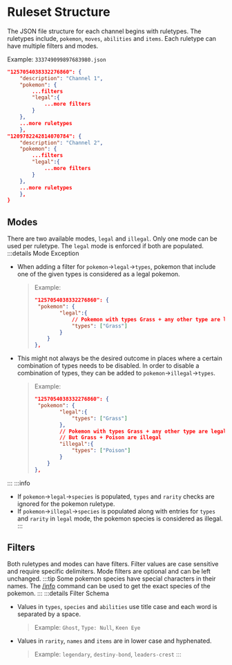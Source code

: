 # Ruleset Structure

The JSON file structure for each channel begins with ruletypes. The ruletypes include, `pokemon`, `moves`, `abilities` and `items`. Each ruletype can have multiple filters and modes.

Example: `333749099897683980.json`
```json
"1257054038332276860": {
    "description": "Channel 1",
    "pokemon": {
        ...filters
        "legal":{
            ...more filters
        }
    },
    ...more ruletypes
    },
"1209782242814070784": {
    "description": "Channel 2",
    "pokemon": {
        ...filters
        "legal":{
            ...more filters
        }
    },
    ...more ruletypes
    },
}
```

## Modes

There are two available modes, `legal` and `illegal`. Only one mode can be used per ruletype. The `legal` mode is enforced if both are populated.
:::details Mode Exception

- When adding a filter for `pokemon`->`legal`->`types`, pokemon that include one of the given types is considered as a legal pokemon.
  > Example:
  >
  > ```json
  > "1257054038332276860": {
  >  "pokemon": {
  >         "legal":{
  >             // Pokemon with types Grass + any other type are legal
  >             "types": ["Grass"]
  >         }
  >     }
  > },
  >
  > ```
- This might not always be the desired outcome in places where a certain combination of types needs to be disabled. In order to disable a combination of types, they can be added to `pokemon`->`illegal`->`types`.
  > Example:
  >
  > ```json
  > "1257054038332276860": {
  >  "pokemon": {
  >         "legal":{
  >             "types": ["Grass"]
  >         },
  >         // Pokemon with types Grass + any other type are legal
  >         // But Grass + Poison are illegal
  >         "illegal":{
  >             "types": ["Poison"]
  >         }
  >     }
  > },
  > ```
  >
:::
:::info
- If `pokemon`->`legal`->`species` is populated, `types` and `rarity` checks are ignored for the pokemon ruletype.
- If `pokemon`->`illegal`->`species` is populated along with entries for `types` and `rarity` in `legal` mode, the pokemon species is considered as illegal.
:::
## Filters

Both ruletypes and modes can have filters. Filter values are case sensitive and require specific delimiters. Mode filters are optional and can be left unchanged.
:::tip
Some pokemon species have special characters in their names. The [/info](../commands/info.html) command can be used to get the exact species of the pokemon.
:::
:::details Filter Schema
- Values in `types`, `species` and `abilities` use title case and each word is separated by a space.
  > Example: `Ghost`, `Type: Null`, `Keen Eye`
- Values in `rarity`, `names` and `items` are in lower case and hyphenated.
  > Example: `legendary`, `destiny-bond`, `leaders-crest`
:::

